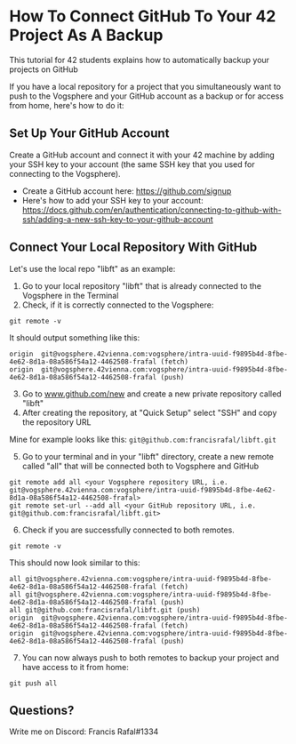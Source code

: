 # How To Connect GitHub To Your 42 Project As A Backup

This tutorial for 42 students explains how to automatically backup your projects on GitHub

If you have a local repository for a project that you simultaneously want to push to the Vogsphere and your GitHub account as a backup or for access from home, here's how to do it:

## Set Up Your GitHub Account
Create a GitHub account and connect it with your 42 machine by adding your SSH key to your account (the same SSH key that you used for connecting to the Vogsphere). 
- Create a GitHub account here: https://github.com/signup
- Here's how to add your SSH key to your account: https://docs.github.com/en/authentication/connecting-to-github-with-ssh/adding-a-new-ssh-key-to-your-github-account

## Connect Your Local Repository With GitHub

Let's use the local repo "libft" as an example:

1. Go to your local repository "libft" that is already connected to the Vogsphere in the Terminal
2. Check, if it is correctly connected to the Vogsphere:

```
git remote -v
```

It should output something like this:

```
origin	git@vogsphere.42vienna.com:vogsphere/intra-uuid-f9895b4d-8fbe-4e62-8d1a-08a586f54a12-4462508-frafal (fetch)
origin	git@vogsphere.42vienna.com:vogsphere/intra-uuid-f9895b4d-8fbe-4e62-8d1a-08a586f54a12-4462508-frafal (push)
```

3. Go to www.github.com/new and create a new private repository called "libft"
4. After creating the repository, at "Quick Setup" select "SSH" and copy the repository URL

Mine for example looks like this: `git@github.com:francisrafal/libft.git`

5. Go to your terminal and in your "libft" directory, create a new remote called "all" that will be connected both to Vogsphere and GitHub
```
git remote add all <your Vogsphere repository URL, i.e. git@vogsphere.42vienna.com:vogsphere/intra-uuid-f9895b4d-8fbe-4e62-8d1a-08a586f54a12-4462508-frafal>
git remote set-url --add all <your GitHub repository URL, i.e. git@github.com:francisrafal/libft.git>

```

6. Check if you are successfully connected to both remotes.

```
git remote -v
```
This should now look similar to this:

```
all	git@vogsphere.42vienna.com:vogsphere/intra-uuid-f9895b4d-8fbe-4e62-8d1a-08a586f54a12-4462508-frafal (fetch)
all	git@vogsphere.42vienna.com:vogsphere/intra-uuid-f9895b4d-8fbe-4e62-8d1a-08a586f54a12-4462508-frafal (push)
all	git@github.com:francisrafal/libft.git (push)
origin	git@vogsphere.42vienna.com:vogsphere/intra-uuid-f9895b4d-8fbe-4e62-8d1a-08a586f54a12-4462508-frafal (fetch)
origin	git@vogsphere.42vienna.com:vogsphere/intra-uuid-f9895b4d-8fbe-4e62-8d1a-08a586f54a12-4462508-frafal (push)
```

7. You can now always push to both remotes to backup your project and have access to it from home:

```
git push all
```
## Questions?

Write me on Discord: Francis Rafal#1334

